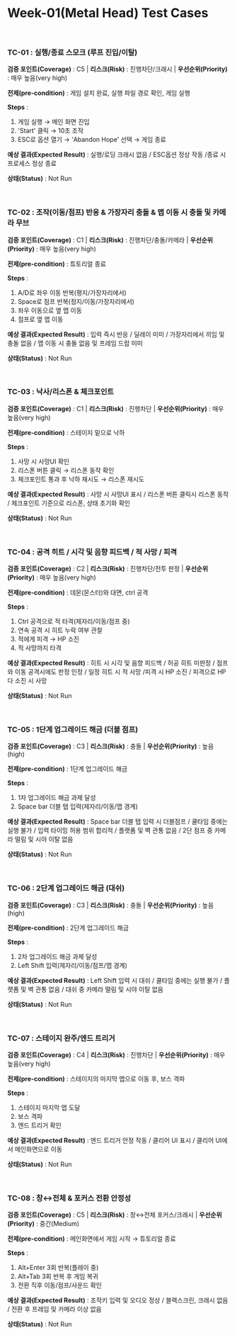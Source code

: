 # Week-01(Metal Head) Test Cases

<br>

### TC-01 : 실행/종료 스모크 (루프 진입/이탈)


**검증 포인트(Coverage)** : C5  |  **리스크(Risk)** : 진행차단/크래시  |  **우선순위(Priority)** : 매우 높음(very high)

**전제(pre-condition)** : 게임 설치 완료, 실행 파일 경로 확인, 게임 실행

**Steps** :
1. 게임 실행 → 메인 화면 진입
2. 'Start' 클릭 → 10초 조작
3. ESC로 옵션 열기 → 'Abandon Hope' 선택 → 게임 종료

**예상 결과(Expected Result)** : 실행/로딩 크래시 없음 / ESC옵션 정상 작동 /종료 시 프로세스 정상 종료

**상태(Status)** : Not Run

<br>

### TC-02 : 조작(이동/점프) 반응 & 가장자리 충돌 & 맵 이동 시 충돌 및 카메라 무브


**검증 포인트(Coverage)** : C1  |  **리스크(Risk)** : 진행차단/충돌/카메라  |  **우선순위(Priority)** : 매우 높음(very high)

**전제(pre-condition)** : 튜토리얼 종료

**Steps** :
1. A/D로 좌우 이동 반복(평지/가장자리에서)
2. Space로 점프 반복(정지/이동/가장자리에서)
3. 좌우 이동으로 옆 맵 이동
4. 점프로 옆 맵 이동

**예상 결과(Expected Result)** : 입력 즉시 반응 / 딜레이 미미 / 가장자리에서 끼임 및 충돌 없음 / 맵 이동 시 충돌 없음 및 프레임 드랍 미미

**상태(Status)** : Not Run

<br>

### TC-03 : 낙사/리스폰 & 체크포인트


**검증 포인트(Coverage)** : C1  |  **리스크(Risk)** : 진행차단  |  **우선순위(Priority)** : 매우 높음(very high)

**전제(pre-condition)** : 스테이지 밑으로 낙하

**Steps** :
1. 사망 시 사망UI 확인
2. 리스폰 버튼 클릭 → 리스폰 동작 확인
3. 체크포인트 통과 후 낙하 재시도 → 리스폰 재시도

**예상 결과(Expected Result)** : 사망 시 사망UI 표시 / 리스폰 버튼 클릭시 리스폰 동작 / 체크포인트 기준으로 리스폰, 상태 초기화 확인

**상태(Status)** : Not Run

<br>

### TC-04 : 공격 히트 / 시각 및 음향 피드백 / 적 사망 / 피격


**검증 포인트(Coverage)** : C2  |  **리스크(Risk)** : 진행차단/전투 판정  |  **우선순위(Priority)** : 매우 높음(very high)

**전제(pre-condition)** : 데몬(몬스터)와 대면, ctrl 공격

**Steps** :
1. Ctrl 공격으로 적 타격(제자리/이동/점프 중)
2. 연속 공격 시 히트 누락 여부 관찰
3. 적에게 피격 → HP 소진
4. 적 사망까지 타격

**예상 결과(Expected Result)** : 히트 시 시각 및 음향 피드백 / 허공 히트 미판정 / 점프와 이동 공격시에도 판정 인정 / 일정 히트 시 적 사망 /피격 시 HP 소진 / 피격으로 HP 다 소진 시 사망

**상태(Status)** : Not Run

<br>

### TC-05 : 1단계 업그레이드 해금 (더블 점프)


**검증 포인트(Coverage)** : C3  |  **리스크(Risk)** : 충돌  |  **우선순위(Priority)** : 높음(high)

**전제(pre-condition)** : 1단계 업그레이드 해금

**Steps** :
1. 1차 업그레이드 해금 과제 달성
2. Space bar 더블 탭 입력(제자리/이동/맵 경계)

**예상 결과(Expected Result)** : Space bar 더블 탭 입력 시 더블점프 / 쿨타임 중에는 실행 불가 / 입력 타이밍 허용 범위 합리적 / 플랫폼 및 벽 관통 없음 / 2단 점프 중 카메라 떨림 및 시야 이탈 없음

**상태(Status)** : Not Run

<br>

### TC-06 : 2단계 업그레이드 해금 (대쉬)


**검증 포인트(Coverage)** : C3  |  **리스크(Risk)** : 충돌  |  **우선순위(Priority)** : 높음(high)

**전제(pre-condition)** : 2단계 업그레이드 해금

**Steps** :
1. 2차 업그레이드 해금 과제 달성
2. Left Shift 입력(제자리/이동/점프/맵 경계)

**예상 결과(Expected Result)** : Left Shift 입력 시 대쉬 / 쿨타임 중에는 실행 불가 / 플랫폼 및 벽 관통 없음 / 대쉬 중 카메라 떨림 및 시야 이탈 없음

**상태(Status)** : Not Run

<br>

### TC-07 : 스테이지 완주/엔드 트리거


**검증 포인트(Coverage)** : C4  |  **리스크(Risk)** : 진행차단  |  **우선순위(Priority)** : 매우 높음(very high)

**전제(pre-condition)** : 스테이지의 마지막 맵으로 이동 후, 보스 격파

**Steps** :
1. 스테이지 마지막 맵 도달
2. 보스 격파
3. 엔드 트리거 확인

**예상 결과(Expected Result)** : 엔드 트리거 안정 작동 / 클리어 UI 표시 / 클리어 UI에서 메인화면으로 이동

**상태(Status)** : Not Run

<br>

### TC-08 : 창↔전체 & 포커스 전환 안정성


**검증 포인트(Coverage)** : C5  |  **리스크(Risk)** : 창↔전체 포커스/크래시  |  **우선순위(Priority)** : 중간(Medium)

**전제(pre-condition)** : 메인화면에서 게임 시작 → 튜토리얼 종료

**Steps** :
1. Alt+Enter 3회 반복(플레이 중)
2. Alt+Tab 3회 반복 후 게임 복귀
3. 전환 직후 이동/점프/사운드 확인

**예상 결과(Expected Result)** : 조작키 입력 및 오디오 정상 / 블랙스크린, 크래시 없음 / 전환 후 프레임 및 카메라 이상 없음

**상태(Status)** : Not Run

<br>
